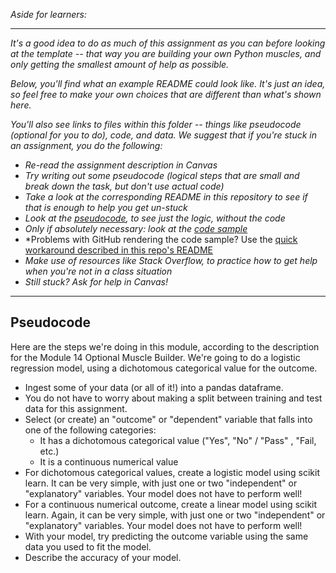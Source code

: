 *Aside for learners:*

-------

*It's a good idea to do as much of this assignment as you can before looking at the template -- that way you are building your own Python muscles, and only getting the smallest amount of help as possible.*

*Below, you'll find what an example README could look like.  It's just an idea, so feel free to make your own choices that are different than what's shown here.*

*You'll also see links to files within this folder -- things like pseudocode (optional for you to do), code, and data.  We suggest that if you're stuck in an assignment, you do the following:*

* *Re-read the assignment description in Canvas*
* *Try writing out some pseudocode (logical steps that are small and break down the task, but don't use actual code)*
* *Take a look at the corresponding README in this repository to see if that is enough to help you get un-stuck*
* *Look at the [pseudocode](#pseudocode), to see just the logic, without the code*
* *Only if absolutely necessary: look at the [code sample](Assignment_14.ipynb)*
* *Problems with GitHub rendering the code sample?  Use the [quick workaround described in this repo's README](../README.md#problems-in-github)
* *Make use of resources like Stack Overflow, to practice how to get help when you're not in a class situation*
* *Still stuck?  Ask for help in Canvas!*

---------

## Pseudocode

Here are the steps we're doing in this module, according to the description for the Module 14 Optional Muscle Builder.  We're going to do a logistic regression model, using a dichotomous categorical value for the outcome.

* Ingest some of your data (or all of it!) into a pandas dataframe.
* You do not have to worry about making a split between training and test data for this assignment.
* Select (or create) an "outcome" or "dependent" variable that falls into one of the following categories:
  - It has a dichotomous categorical value ("Yes", "No" / "Pass" , "Fail, etc.)
  - It is a continuous numerical value
* For dichotomous categorical values, create a logistic model using scikit learn.  It can be very simple, with just one or two "independent" or "explanatory" variables.  Your model does not have to perform well!
* For a continuous numerical outcome, create a linear model using scikit learn.  Again, it can be very simple, with just one or two  "independent" or "explanatory" variables.  Your model does not have to perform well!
* With your model, try predicting the outcome variable using the same data you used to fit the model.  
* Describe the accuracy of your model.
